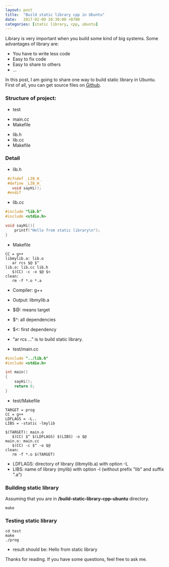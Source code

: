 ```yaml
---
layout: post
title:  "Build static library cpp in Ubuntu"
date:   2017-02-09 20:30:00 +0700
categories: [static library, cpp, ubuntu]
---
```


Library is very important when you build some kind of big systems. Some advantages of library are:

 * You have to write less code
 * Easy to fix code
 * Easy to share to others
 * ...
 
In this post, I am going to share one way to build static library in Ubuntu. First of all, you can get source files on [Github](https://github.com/phamvanlam/stack-problems/tree/master/build-static-library-cpp-ubuntu).

### Structure of project:

 * test
  + main.cc
  + Makefile
 * lib.h
 * lib.cc
 * Makefile
 
### Detail
 
 * lib.h
 
 ```cpp
  #ifndef _LIB_H_
  #define _LIB_H_
  	void sayHi();
  #endif
 ```
 
 * lib.cc
 
 ```cpp
 #include "lib.h"
 #include <stdio.h>

 void sayHi(){
	 printf("Hello from static library\n");
 }
 ```
 
 * Makefile
 
 ```make
 CC = g++
 libmylib.a: lib.o
 	ar rcs $@ $^
 lib.o: lib.cc lib.h
	$(CC) -c -o $@ $<
 clean:
	rm -f *.o *.a
 ```
 
  * Compiler: g++
  * Output: libmylib.a
  * $@: means target
  * $^: all dependencies
  * $<: first dependency
  * "ar rcs ..." is to build static library.
  
 * test/main.cc
 
 ```cpp
 #include "../lib.h"
 #include <stdio.h>

 int main()
 {
	 sayHi();
	 return 0;
 }
 ```
 
* test/Makefile

 ```make
 TARGET = prog
 CC = g++
 LDFLAGS = -L..
 LIBS = -static -lmylib

 $(TARGET): main.o
	$(CC) $^ $(LDFLAGS) $(LIBS) -o $@
 main.o: main.cc
	$(CC) -c $^ -o $@
 clean:
	rm -f *.o $(TARGET)
 ```

 * LDFLAGS: directory of library (libmylib.a) with option -L
 * LIBS: name of library (mylib) with option -l (without prefix "lib" and suffix ".a")

### Building static library

Assuming that you are in **/build-static-library-cpp-ubuntu** directory.

```
make
```

### Testing static library

```
cd test
make
./prog
```

- result should be: Hello from static library

 
Thanks for reading. If you have some questions, feel free to ask me.
  
 


